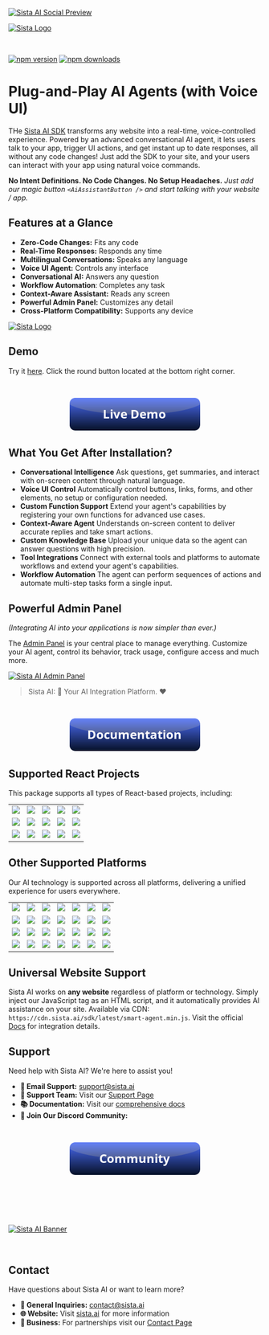 
[![Sista AI Social Preview](https://smart.sista.ai/images/art/sista-ai-voicebot-large.png)](https://smart.sista.ai/?utm_source=github_repo&utm_medium=main_social_preview&utm_campaign=react_sdk_readme)

[![Sista Logo](https://smart.sista.ai/images/logo/sista-ai-logo-smart-agents.png)](https://smart.sista.ai/?utm_source=github_repo&utm_medium=big_logo&utm_campaign=react_sdk_readme)

<br/>

[![npm version](https://img.shields.io/npm/v/@sista/ai-assistant-react.svg)](https://www.npmjs.com/package/@sista/ai-assistant-react)
[![npm downloads](https://img.shields.io/npm/dm/@sista/ai-assistant-react.svg)](https://www.npmjs.com/package/@sista/ai-assistant-react)

# Plug-and-Play AI Agents (with Voice UI)

THe [Sista AI SDK](https://smart.sista.ai/?utm_source=sista_docs&utm_medium=docs_text&utm_campaign=what_is_sista) transforms any website into a real-time, voice-controlled experience. Powered by an advanced conversational AI agent, it lets users talk to your app, trigger UI actions, and get instant up to date responses, all without any code changes! Just add the SDK to your site, and your users can interact with your app using natural voice commands.

**No Intent Definitions. No Code Changes. No Setup Headaches.** _Just add our magic button `<AiAssistantButton />` and start talking with your website / app._


## Features at a Glance

- **Zero-Code Changes:** Fits any code
- **Real-Time Responses:** Responds any time
- **Multilingual Conversations:** Speaks any language
- **Voice UI Agent:** Controls any interface
- **Conversational AI:** Answers any question
- **Workflow Automation**: Completes any task
- **Context-Aware Assistant:** Reads any screen
- **Powerful Admin Panel:** Customizes any detail
- **Cross-Platform Compatibility:** Supports any device

<a href="https://smart.sista.ai/?utm_source=github_repo&utm_medium=small_logo&utm_campaign=react_sdk_readme">
    <img src="https://smart.sista.ai/images/logo/sista-ai-icon.png" alt="Sista Logo" width="130"/>
</a>

## Demo

Try it [here](https://smart.sista.ai/?utm_source=github_repo&utm_medium=demo_button&utm_campaign=react_sdk_readme). Click the round button located at the bottom right corner.

<br/>

<p align="center">
 <a href="https://smart.sista.ai/?utm_source=github_repo&utm_medium=demo_button&utm_campaign=react_sdk_readme">
    <img src="./assets/button_demo.png" alt="Sista AI Demo"/>
 </a>
</p>







## What You Get After Installation?

- **Conversational Intelligence**
  Ask questions, get summaries, and interact with on-screen content through natural language.
- **Voice UI Control**
  Automatically control buttons, links, forms, and other elements, no setup or configuration needed.
- **Custom Function Support**
  Extend your agent's capabilities by registering your own functions for advanced use cases.
- **Context-Aware Agent**
  Understands on-screen content to deliver accurate replies and take smart actions.
- **Custom Knowledge Base**
  Upload your unique data so the agent can answer questions with high precision.
- **Tool Integrations**
  Connect with external tools and platforms to automate workflows and extend your agent's capabilities.
- **Workflow Automation**
  The agent can perform sequences of actions and automate multi-step tasks form a single input.



## Powerful Admin Panel

_(Integrating AI into your applications is now simpler than ever.)_

The [Admin Panel](https://admin.sista.ai/applications) is your central place to manage everything.
Customize your AI agent, control its behavior, track usage, configure access and much more.

[![Sista AI Admin Panel](https://smart.sista.ai/images/sista/sista-admin-dark.png)](https://smart.sista.ai/?utm_source=github_repo&utm_medium=admin_panel_screenshot&utm_campaign=react_sdk_readme)

> Sista AI: 🤖 Your AI Integration Platform. ❤️

<br>

<p align="center">
 <a href="https://docs.sista.ai/learn/install_sdk">
    <img src="./assets/button_documentation.png" alt="Sista AI Docs"/>
 </a>
</p>

## Supported React Projects

This package supports all types of React-based projects, including:

|                                                                                                      |                                                                                                           |                                                                                                      |                                                                                                     |                                                                                                      |
| :--------------------------------------------------------------------------------------------------: | :-------------------------------------------------------------------------------------------------------: | :--------------------------------------------------------------------------------------------------: | :-------------------------------------------------------------------------------------------------: | :--------------------------------------------------------------------------------------------------: |
|   [<img src="https://smart.sista.ai/images/integrations/sdks/REACT.svg" width="100px">](https://docs.sista.ai/learn/install_sdk?platform=react)   |   [<img src="https://smart.sista.ai/images/integrations/sdks/NEXT.svg" width="100px">](https://docs.sista.ai/learn/install_sdk?platform=nextjs)   |   [<img src="https://smart.sista.ai/images/integrations/sdks/ELECTRON.svg" width="100px">](https://docs.sista.ai/learn/install_sdk?platform=electron)    |  [<img src="https://smart.sista.ai/images/integrations/sdks/GATSBY.svg" width="100px">](https://docs.sista.ai/learn/install_sdk?platform=gatsby)  | [<img src="https://smart.sista.ai/images/integrations/sdks/METEOR.svg" width="100px">](https://docs.sista.ai/learn/install_sdk?platform=meteor) |
|  [<img src="https://smart.sista.ai/images/integrations/sdks/REMIX.svg" width="100px">](https://docs.sista.ai/learn/install_sdk?platform=remix) |  [<img src="https://smart.sista.ai/images/integrations/sdks/REDWOODJS.svg" width="100px">](https://docs.sista.ai/learn/install_sdk?platform=redwoodjs) |   [<img src="https://smart.sista.ai/images/integrations/sdks/EXPO.svg" width="100px">](https://docs.sista.ai/learn/install_sdk?platform=expo)    |  [<img src="https://smart.sista.ai/images/integrations/sdks/BLITZJS.svg" width="100px">](https://docs.sista.ai/learn/install_sdk?platform=blitzjs)  | [<img src="https://smart.sista.ai/images/integrations/sdks/REACT-NATIVE.svg" width="100px">](https://docs.sista.ai/learn/install_sdk?platform=react-native) |
|  [<img src="https://smart.sista.ai/images/integrations/sdks/DOCUSAURUS.svg" width="100px">](https://docs.sista.ai/learn/install_sdk?platform=docusaurus) |  [<img src="https://smart.sista.ai/images/integrations/sdks/REFINE.svg" width="100px">](https://docs.sista.ai/learn/install_sdk?platform=refine) |   [<img src="https://smart.sista.ai/images/integrations/sdks/PLASMIC.svg" width="100px">](https://docs.sista.ai/learn/install_sdk?platform=plasmic)    |  [<img src="https://smart.sista.ai/images/integrations/sdks/PAYLOADCMS.svg" width="100px">](https://docs.sista.ai/learn/install_sdk?platform=payload-cms)  | [<img src="https://smart.sista.ai/images/integrations/sdks/BUILDERIO.svg" width="100px">](https://docs.sista.ai/learn/install_sdk?platform=builder-io) |

## Other Supported Platforms

Our AI technology is supported across all platforms, delivering a unified experience for users everywhere.

|                                                                                                      |                                                                                                           |                                                                                                      |                                                                                                     |                                                                                                      |                                                                                                      |                                                                                                      |
| :--------------------------------------------------------------------------------------------------: | :-------------------------------------------------------------------------------------------------------: | :--------------------------------------------------------------------------------------------------: | :-------------------------------------------------------------------------------------------------: | :--------------------------------------------------------------------------------------------------: | :--------------------------------------------------------------------------------------------------: | :--------------------------------------------------------------------------------------------------: |
|   [<img src="https://smart.sista.ai/images/integrations/sdks/VUE.svg" width="100px">](https://docs.sista.ai/learn/install_sdk?platform=vue)    |  [<img src="https://smart.sista.ai/images/integrations/sdks/IOS.svg" width="100px">](https://docs.sista.ai/learn/install_sdk?platform=ios)  | [<img src="https://smart.sista.ai/images/integrations/sdks/ANDROID.svg" width="100px">](https://docs.sista.ai/learn/install_sdk?platform=android)   | [<img src="https://smart.sista.ai/images/integrations/sdks/DART.svg" width="100px">](https://docs.sista.ai/learn/install_sdk?platform=dart)     |   [<img src="https://smart.sista.ai/images/integrations/sdks/JS.svg" width="100px">](https://docs.sista.ai/learn/install_sdk?platform=javascript)    |  [<img src="https://smart.sista.ai/images/integrations/sdks/EMBER.svg" width="100px">](https://docs.sista.ai/learn/install_sdk?platform=ember)   | [<img src="https://smart.sista.ai/images/integrations/sdks/SVELTE.svg" width="100px">](https://docs.sista.ai/learn/install_sdk?platform=svelte) |
| [<img src="https://smart.sista.ai/images/integrations/sdks/IONIC.svg" width="100px">](https://docs.sista.ai/learn/install_sdk?platform=ionic) |   [<img src="https://smart.sista.ai/images/integrations/sdks/CORDOVA.svg" width="100px">](https://docs.sista.ai/learn/install_sdk?platform=cordova)   | [<img src="https://smart.sista.ai/images/integrations/sdks/FLUTTER.svg" width="100px">](https://docs.sista.ai/learn/install_sdk?platform=flutter) | [<img src="https://smart.sista.ai/images/integrations/sdks/MAUI.svg" width="100px">](https://docs.sista.ai/learn/install_sdk?platform=maui) |  [<img src="https://smart.sista.ai/images/integrations/sdks/XAMARIN.svg" width="100px">](https://docs.sista.ai/learn/install_sdk?platform=xamarin) | [<img src="https://smart.sista.ai/images/integrations/sdks/ANGULAR.svg" width="100px">](https://docs.sista.ai/learn/install_sdk?platform=angular)  |   [<img src="https://smart.sista.ai/images/integrations/sdks/ASTRO.svg" width="100px">](https://docs.sista.ai/learn/install_sdk?platform=astro)  |
| [<img src="https://smart.sista.ai/images/integrations/platforms/SHOPIFY.svg" width="100px">](https://docs.sista.ai/learn/install_sdk?platform=shopify) | [<img src="https://smart.sista.ai/images/integrations/platforms/WORDPRESS.svg" width="100px">](https://docs.sista.ai/learn/install_sdk?platform=wordpress) | [<img src="https://smart.sista.ai/images/integrations/platforms/DRUPAL.svg" width="100px">](https://docs.sista.ai/learn/install_sdk?platform=drupal) | [<img src="https://smart.sista.ai/images/integrations/platforms/MAGENTO.svg" width="100px">](https://docs.sista.ai/learn/install_sdk?platform=magento) | [<img src="https://smart.sista.ai/images/integrations/platforms/WOOCOMMERCE.svg" width="100px">](https://docs.sista.ai/learn/install_sdk?platform=woocommerce) | [<img src="https://smart.sista.ai/images/integrations/platforms/WIX.svg" width="100px">](https://docs.sista.ai/learn/install_sdk?platform=wix) | [<img src="https://smart.sista.ai/images/integrations/platforms/WEELBY.svg" width="100px">](https://docs.sista.ai/learn/install_sdk?platform=weebly) |
| [<img src="https://smart.sista.ai/images/integrations/platforms/JOOMLA.svg" width="100px">](https://docs.sista.ai/learn/install_sdk?platform=joomla) | [<img src="https://smart.sista.ai/images/integrations/platforms/WEBFLOW.svg" width="100px">](https://docs.sista.ai/learn/install_sdk?platform=webflow) | [<img src="https://smart.sista.ai/images/integrations/platforms/SQUARESPACE.svg" width="100px">](https://docs.sista.ai/learn/install_sdk?platform=squarespace) | [<img src="https://smart.sista.ai/images/integrations/platforms/ETSY.svg" width="100px">](https://docs.sista.ai/learn/install_sdk?platform=etsy) | [<img src="https://smart.sista.ai/images/integrations/platforms/MOODLE.svg" width="100px">](https://docs.sista.ai/learn/install_sdk?platform=moodle) | [<img src="https://smart.sista.ai/images/integrations/sdks/UNITY.svg" width="100px">](https://docs.sista.ai/learn/install_sdk?platform=unity) | [<img src="https://smart.sista.ai/images/integrations/sdks/UNREAL-ENGINE.svg" width="100px">](https://docs.sista.ai/learn/install_sdk?platform=unreal-engine) |

## Universal Website Support

Sista AI works on **any website** regardless of platform or technology. Simply inject our JavaScript tag as an HTML script, and it automatically provides AI assistance on your site. Available via CDN: `https://cdn.sista.ai/sdk/latest/smart-agent.min.js`. Visit the official [Docs](https://docs.sista.ai/learn/install_sdk?platform=javascript) for integration details.

## Support

Need help with Sista AI? We're here to assist you!

- **📧 Email Support:** [support@sista.ai](mailto:support@sista.ai)
- **💬 Support Team:** Visit our [Support Page](https://www.sista.ai/support.html)
- **📚 Documentation:** Visit our [comprehensive docs](https://docs.sista.ai)
- **💬 Join Our Discord Community:**

<br/>

<p align="center">
 <a href="https://www.sista.ai/support.html?to=discord">
    <img src="./assets/button_community.png" alt="Sista AI Community"/>
 </a>
</p>

<br/>

<br/>
<br/>


<br/>

[![Sista AI Banner](https://smart.sista.ai/images/art/sista-ai-banner-1.png)](https://smart.sista.ai/?utm_source=github_repo&utm_medium=main_banner&utm_campaign=react_sdk_readme)


<br/>


## Contact

Have questions about Sista AI or want to learn more?

- **📧 General Inquiries:** [contact@sista.ai](mailto:contact@sista.ai)
- **🌐 Website:** Visit [sista.ai](https://www.sista.ai) for more information
- **💼 Business:** For partnerships visit our [Contact Page](https://www.sista.ai/contact.html)
